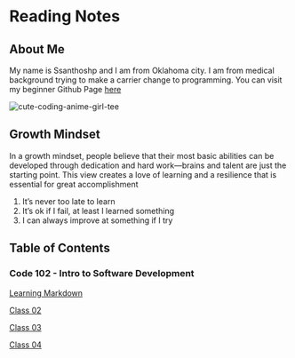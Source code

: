 # Reading Notes
## About Me
My name is Ssanthoshp and I am from Oklahoma city.  I am from medical background trying to make a carrier change to programming. You can visit my beginner Github Page [here](https://github.com/Ssanthoshp)

![cute-coding-anime-girl-tee](https://github.com/Ssanthoshp/Ssanthoshp.github.io/assets/153047977/41a8a967-fe45-4726-9ace-0c5ed01c3061)
## Growth Mindset
In a growth mindset, people believe that their most basic abilities can be developed through dedication and hard work—brains and talent are just the starting point. This view creates a love of learning and a resilience that is essential for great accomplishment
1. It’s never too late to learn
2. It’s ok if I fail, at least I learned something
3. I can always improve at something if I try
## Table of Contents 

### Code 102 - Intro to Software Development

[Learning Markdown](102/Learningmarkdown.md)

[Class 02](102/Class02.md)

[Class 03](102/Class03.md)

[Class 04]()
